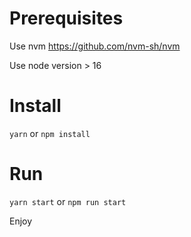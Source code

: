 # Prerequisites

Use nvm https://github.com/nvm-sh/nvm

Use node version > 16

# Install

`yarn` or `npm install`

# Run

`yarn start` or `npm run start`

Enjoy
